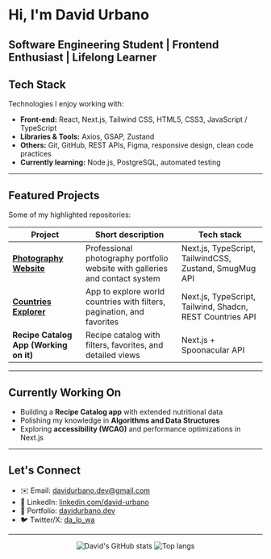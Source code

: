 # Hi, I'm David Urbano

**Software Engineering Student | Frontend Enthusiast | Lifelong Learner**
---

## Tech Stack

Technologies I enjoy working with:

- **Front-end:** React, Next.js, Tailwind CSS, HTML5, CSS3, JavaScript / TypeScript  
- **Libraries & Tools:** Axios, GSAP, Zustand  
- **Others:** Git, GitHub, REST APIs, Figma, responsive design, clean code practices  
- **Currently learning:** Node.js, PostgreSQL, automated testing

---

## Featured Projects

Some of my highlighted repositories:

| Project | Short description | Tech stack |
|---|---|---|
| **[Photography Website](https://github.com/dalowa/dalowa_john-mayta)** | Professional photography portfolio website with galleries and contact system | Next.js, TypeScript, TailwindCSS, Zustand, SmugMug API |
| **[Countries Explorer](https://github.com/dalowa/insalud-tt)** | App to explore world countries with filters, pagination, and favorites | Next.js, TypeScript, Tailwind, Shadcn, REST Countries API |
| **Recipe Catalog App (Working on it)** | Recipe catalog with filters, favorites, and detailed views | Next.js + Spoonacular API |

<!-- | **Another Project** | (Insert another key project here) | (Tech stack) |* -->

---

## Currently Working On

- Building a **Recipe Catalog app** with extended nutritional data  
- Polishing my knowledge in **Algorithms and Data Structures**  
- Exploring **accessibility (WCAG)** and performance optimizations in Next.js

---

## Let's Connect

- ✉️ Email: davidurbano.dev@gmail.com  
- 🔗 LinkedIn: [linkedin.com/david-urbano](https://www.linkedin.com/in/david-urbano-82a151223/)  
- 💼 Portfolio: [davidurbano.dev](https://davidurbanodev.vercel.app/)  
- 🐦 Twitter/X: [da_lo_wa](https://x.com/da_lo_wa)  

--- 
<div align="center">
  <img alt="David's GitHub stats" src="https://github-readme-stats.vercel.app/api?username=dalowa&show_icons=true&theme=default" />
  <img alt="Top langs" src="https://github-readme-stats.vercel.app/api/top-langs/?username=dalowa&layout=compact&&langs_count=8"/>
</div>
